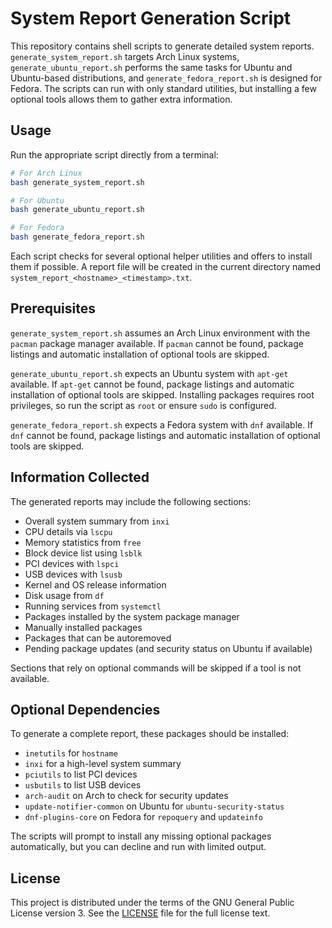 # System Report Generation Script

This repository contains shell scripts to generate detailed system reports.
`generate_system_report.sh` targets Arch Linux systems,
`generate_ubuntu_report.sh` performs the same tasks for Ubuntu and
Ubuntu-based distributions, and `generate_fedora_report.sh` is designed for
Fedora. The scripts can run with only standard utilities,
but installing a few optional tools allows them to gather extra information.

## Usage

Run the appropriate script directly from a terminal:

```bash
# For Arch Linux
bash generate_system_report.sh

# For Ubuntu
bash generate_ubuntu_report.sh

# For Fedora
bash generate_fedora_report.sh
```

Each script checks for several optional helper utilities and offers to install
them if possible. A report file will be created in the current directory named
`system_report_<hostname>_<timestamp>.txt`.

## Prerequisites

`generate_system_report.sh` assumes an Arch Linux environment with the `pacman`
package manager available. If `pacman` cannot be found, package listings and
automatic installation of optional tools are skipped.

`generate_ubuntu_report.sh` expects an Ubuntu system with `apt-get` available.
If `apt-get` cannot be found, package listings and automatic installation of
optional tools are skipped. Installing packages requires root privileges, so
run the script as `root` or ensure `sudo` is configured.

`generate_fedora_report.sh` expects a Fedora system with `dnf` available. If
`dnf` cannot be found, package listings and automatic installation of optional
tools are skipped.

## Information Collected

The generated reports may include the following sections:

- Overall system summary from `inxi`
- CPU details via `lscpu`
- Memory statistics from `free`
- Block device list using `lsblk`
- PCI devices with `lspci`
- USB devices with `lsusb`
- Kernel and OS release information
- Disk usage from `df`
- Running services from `systemctl`
- Packages installed by the system package manager
- Manually installed packages
- Packages that can be autoremoved
- Pending package updates (and security status on Ubuntu if available)

Sections that rely on optional commands will be skipped if a tool is not
available.

## Optional Dependencies

To generate a complete report, these packages should be installed:

- `inetutils` for `hostname`
- `inxi` for a high-level system summary
- `pciutils` to list PCI devices
- `usbutils` to list USB devices
- `arch-audit` on Arch to check for security updates
- `update-notifier-common` on Ubuntu for `ubuntu-security-status`
- `dnf-plugins-core` on Fedora for `repoquery` and `updateinfo`

The scripts will prompt to install any missing optional packages automatically,
but you can decline and run with limited output.

## License

This project is distributed under the terms of the GNU General Public License
version 3. See the [LICENSE](LICENSE) file for the full license text.
